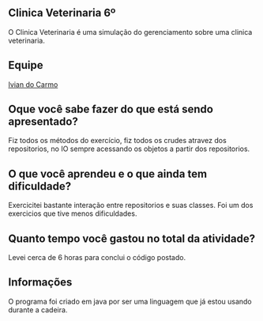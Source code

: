 ## Clinica Veterinaria 6º
O Clinica Veterinaria é uma simulação do gerenciamento sobre uma clinica veterinaria.

## Equipe
[Ivian do Carmo](https://github.com/ivianqwe/poo)<br>

## Oque você sabe fazer do que está sendo apresentado?
Fiz todos os métodos do exercício, fiz todos os crudes atravez dos repositorios, no IO sempre acessando os objetos a partir dos repositorios.

## O que você aprendeu e o que ainda tem dificuldade?
Exercicitei bastante interação entre repositorios e suas classes. Foi um dos exercicios que tive menos dificuldades.

## Quanto tempo você gastou no total da atividade?
Levei cerca de 6 horas para conclui o código postado.

## Informações
O programa foi criado em java por ser uma linguagem que já estou usando durante a cadeira.
